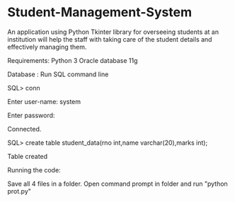 # Student-Management-System

An application using Python Tkinter library for overseeing students at an institution will help the staff with taking care of the student details and effectively managing them.

Requirements:
Python 3
Oracle database 11g 

Database :
Run SQL command line 

SQL> conn

Enter user-name: system

Enter password:

Connected.

SQL> create table student_data(rno int,name varchar(20),marks int);

Table created

Running the code:

Save all 4 files in a folder. Open command prompt in folder and run "python prot.py"

